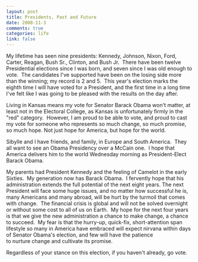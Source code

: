 ```yaml
--- 
layout: post
title: Presidents, Past and Future
date: 2008-11-3
comments: true
categories: life
link: false
---
```

My lifetime has seen nine presidents: Kennedy, Johnson, Nixon, Ford, Carter, Reagan, Bush Sr., Clinton, and Bush Jr.  There have been twelve Presidential elections since I was born, and seven since I was old enough to vote.  The candidates I've supported have been on the losing side more than the winning; my record is 2 and 5.  This year's election marks the eighth time I will have voted for a President, and the first time in a long time I've felt like I was going to be pleased with the results on the day after.

Living in Kansas means my vote for Senator Barack Obama won't matter, at least not in the Electoral College, as Kansas is unfortunately firmly in the "red" category.  However, I am proud to be able to vote, and proud to cast my vote for someone who represents so much change, so much promise, so much hope. Not just hope for America, but hope for the world.

Sibylle and I have friends, and family, in Europe and South America.  They all want to see an Obama Presidency over a McCain one.  I hope that America delivers him to the world Wednesday morning as President-Elect Barack Obama.

My parents had President Kennedy and the feeling of Camelot in the early Sixties.  My generation now has Barack Obama.  I fervently hope that his administration extends the full potential of the next eight years. The next President will face some huge issues, and no matter how successful he is, many Americans and many abroad, will be hurt by the turmoil that comes with change.  The financial crisis is global and will not be solved overnight or without some cost to all of us on Earth.  My hope for the next four years is that we give the new administration a chance to make change, a chance to succeed.  My fear is that the hurry-up, quick-fix, short-attention span lifestyle so many in America have embraced will expect nirvana within days of Senator Obama's election, and few will have the patience to nurture change and cultivate its promise.

Regardless of your stance on this election, if you haven't already, go vote.
